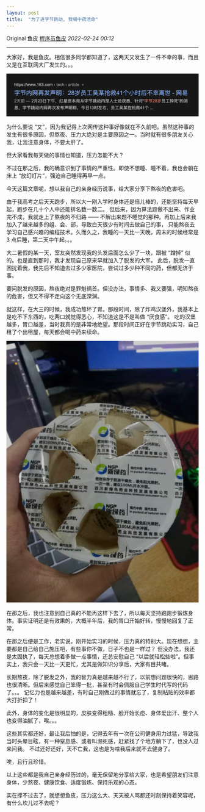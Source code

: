 ```yaml
---
layout: post
title:  "为了进字节跳动, 我喝中药活命" 
---
```


Original 鱼皮 [程序员鱼皮](javascript:void(0);) *2022-02-24 00:12*

------

大家好，我是鱼皮。相信很多同学都知道了，这两天又发生了一件不幸的事，而且又是在互联网大厂发生的。。。

![image-20220225193804141](https://raw.githubusercontent.com/haohua-li/photo-asset-repo/main/imgs/image-20220225193804141.png)

为什么要说 “又”，因为我记得上次网传这种事好像就在不久前吧。虽然这种事的发生有很多原因，但熬夜、压力大绝对是主要原因之一。当时就有很多朋友关心我，让我注意身体，不要太肝了。

但大家看我每天做的事情也知道，压力怎能不大？

不过在那之后，我的确意识到了事情的严重性。即使不想睡、睡不着，我也会躺在床上 “放幻灯片”，强迫自己睡得再早一点。

今天这篇文章呢，想以我自己的亲身经历说事，给大家分享下熬夜的危害吧。

由于我高考之后天天跑步，所以大一刚入学时身体还是倍儿棒的，还能坚持每天早起，跑步在几十个人中还能排名数一数二。        但后来，因为算法题做不出来、作业完不成，我就走上了熬夜的不归路 —— 不解出来题不睡觉的那种。再加上后来我加入了越来越多的组、会、部，导致白天很少有时间去做自己的事，        只能熬夜去学习自己感兴趣的编程技术。久而久之，我睡的一天比一天晚，周末的时候经常是 3 点后睡，第二天中午起。。。

大二暑假的某一天，室友突然发现我的头发后面怎么少了一块，跟被 “蹭掉” 似的。也是直到那时，我才发现自己原来早就加入了脱发的大军。        此后，脱发一直困扰着我，我先后不知道去过多少家医院，尝试过多少种不同的药，但都无济于事。

要问脱发的原因，熬夜绝对是罪魁祸首。但没办法，事情多、我又要强，明知熬夜的危害，但又不得不走向这个无底深渊。

就这样，在大三的时候，我成功熬坏了胃。那段时间，除了炸鸡汉堡外，我基本上是吃不下东西的，吃两口就觉得恶心，不知道这是不是叫做 “厌食感”。        吃的汉堡越多，胃口越差，当时我真的是非常地绝望。那段时间正好在字节跳动实习，自己租了个出租屋，每天都会喝中药来续命。

![image-20220225193925895](https://raw.githubusercontent.com/haohua-li/photo-asset-repo/main/imgs/image-20220225193925895.png)

在那之后，我也注意到自己真的不能再这样下去了，所以每天坚持跑跑步锻炼身体。事实证明还是有效果的，大概半年后，我的胃口开始好转，慢慢地回复了正常。

在那之后便是工作，老实说，刚开始实习的时候，压力真的特别大。现在想想，主要都是自己给自己施压吧，有些事你不做，日子不也是一样过？        但没办法，我还是太固执了，每天总想着多做一点事情，还总安慰自己 “以后就轻松些啦”。但事实上，我只会一天比一天更忙，尤其是做知识分享后，大家有目共睹。

长期熬夜，除了脱发之外，我的智力真是越来越不行了，以前想问题很快的，思路也很清晰。但后来感觉自己笨得一批，甚至有时会佩服自己学生时代写的代码了。。。        记忆力也是越来越差，有时自己刚做过的事情就忘了，复制粘贴的效率都大打折扣了！

此外，身体的变化是很明显的，皮肤变得粗糙、脸开始长痘、身体爱出汗、整个人也变得油腻了，唉。。。

这些其实都还好，最让我后怕的是，记得去年有一次在公司健身用力过猛，导致我当时头晕目眩，有一种窒息感、或者叫濒死感，赶紧找了个地方躺下了，也没人过来问我。        不过还好还好，天不亡我，这也是为啥我后来就不去健身了。

唉，且行且珍惜。

以上这些都是我自己亲身经历过的，毫无保留地分享给大家，也是希望朋友们注意身体，少熬夜、健康饮食、适度锻炼、保持乐观的心态。        

实在撑不过去了，就想想鱼皮，压力这么大、天天被人骂都还时刻保持着笑容呢，有什么坎儿过不去呢？